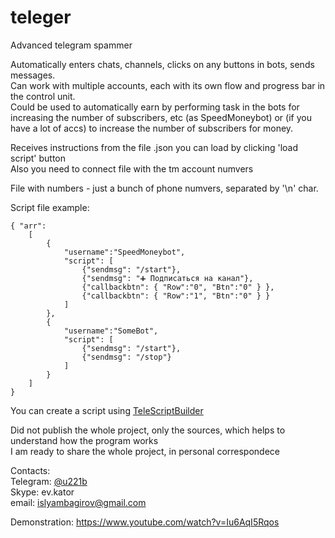 # teleger

Advanced telegram spammer   

Automatically enters chats, channels, clicks on any buttons in bots, sends messages.   
Сan work with multiple accounts, each with its own flow and progress bar in the control unit.   
Could be used to automatically earn by performing task in the bots for increasing the number of subscribers, etc (as SpeedMoneybot) or (if you have a lot of accs) to increase the number of subscribers for money.    

Receives instructions from the file .json you can load by clicking 'load script' button     
Also you need to connect file with the tm account numvers     

File with numbers - just a bunch of phone numvers, separated by '\n' char.    

Script file example:  

    { "arr": 
        [ 
            { 
                "username":"SpeedMoneybot",       
                "script": [      
                    {"sendmsg": "/start"},     
                    {"sendmsg": "➕ Подписаться на канал"},        
                    {"callbackbtn": { "Row":"0", "Btn":"0" } },      
                    {"callbackbtn": { "Row":"1", "Btn":"0" } }     
                ]     
            },     
            {
                "username":"SomeBot",    
                "script": [    
                    {"sendmsg": "/start"},     
                    {"sendmsg": "/stop"} 
                ]     
            }     
        ] 
    }    

You can create a script using <a href='https://github.com/EvKator/TeleScriptBuilder'>TeleScriptBuilder</a>    

Did not publish the whole project, only the sources, which helps to understand how the program works     
I am ready to share the whole project, in personal correspondece    

Contacts:     
Telegram: <a href="http://t.me/u221b">@u221b</a>      
Skype: ev.kator     
email: islyambagirov@gmail.com    

Demonstration: https://www.youtube.com/watch?v=Iu6AqI5Rqos    
